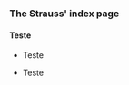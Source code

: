 ### The Strauss' index page

#### Teste

- Teste

<script src="https://gist.github.com/stra-uss/f0ba27058beccdb6b33b83a83ca1b5b0.js"></script>


- Teste
